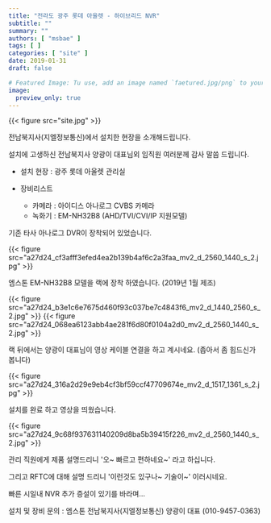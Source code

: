 ```yaml
---
title: "전라도 광주 롯데 아울렛 - 하이브리드 NVR"
subtitle: ""
summary: ""
authors: [ "msbae" ]
tags: [ ]
categories: [ "site" ]
date: 2019-01-31
draft: false

# Featured Image: Tu use, add an image named `faetured.jpg/png` to your page's folder.
image:
  preview_only: true
---
```


{{< figure src="site.jpg" >}}

전남북지사(지엘정보통신)에서 설치한 현장을 소개해드립니다.

설치에 고생하신 전남북지사 양광이 대표님외 임직원 여러분께 감사 말씀 드립니다.

- 설치 현장 : 광주 롯데 아울렛 관리실

- 장비리스트
  - 카메라 : 아이디스 아나로그 CVBS 카메라
  - 녹화기 : EM-NH32B8 (AHD/TVI/CVI/IP 지원모델)

기존 타사 아나로그 DVR이 장착되어 있었습니다.

{{< figure src="a27d24_cf3afff3efed4ea2b139b4af6c2a3faa_mv2_d_2560_1440_s_2.jpg" >}}

엠스톤 EM-NH32B8 모델을 랙에 장착 하였습니다. (2019년 1월 제조)

{{< figure src="a27d24_b3e1c6e7675d460f93c037be7c4843f6_mv2_d_1440_2560_s_2.jpg" >}}
{{< figure src="a27d24_068ea6123abb4ae281f6d80f0104a2d0_mv2_d_2560_1440_s_2.jpg" >}}

랙 뒤에서는 양광이 대표님이 영상 케이블 연결을 하고 계시네요. (좁아서 좀 힘드신가 봅니다)

{{< figure src="a27d24_316a2d29e9eb4cf3bf59ccf47709674e_mv2_d_1517_1361_s_2.jpg" >}}

설치를 완료 하고 영상을 띄웠습니다.

{{< figure src="a27d24_9c68f937631140209d8ba5b39415f226_mv2_d_2560_1440_s_2.jpg" >}}

관리 직원에게 제품 설명드리니 '오~ 빠르고 편하네요~' 라고 하십니다.

그리고 RFTC에 대해 설명 드리니 '이런것도 있구나~ 기술이~' 이러시네요.

빠른 시일내 NVR 추가 증설이 있기를 바라며...

설치 및 장비 문의 : 엠스톤 전남북지사(지엘정보통신) 양광이 대표 (010-9457-0363)
